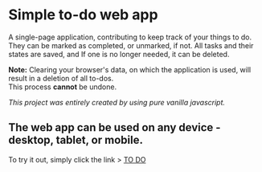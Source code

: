 # Simple to-do web app

A single-page application, contributing to keep track of your things to do. They can be marked as completed, or unmarked, if not. All tasks and their states are saved, and If one is no longer needed, it can be deleted.

**Note:**  Clearing your browser's data, on which the application is used, will result in a deletion of all to-dos.  
This process **cannot** be undone.

*This project was entirely created by using pure vanilla javascript.*

## The web app can be used on any device - desktop, tablet, or mobile.

To try it out, simply click the link > [TO DO](https://dmtfvn.github.io/to-do/)
